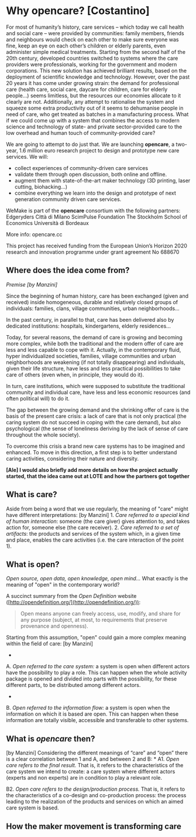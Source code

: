 # Why opencare? [Costantino]
For most of humanity’s history, care services – which today we call health and social care – were provided by communities: family members, friends and neighbours would check on each other to make sure everyone was fine, keep an eye on each other’s children or elderly parents, even administer simple medical treatments. Starting from the second half of the 20th century, developed countries switched to systems where the care providers were professionals, working for the government and modern corporations.
This new solution has achieved brilliant results, based on the deployment of scientific knowledge and technology. However, over the past 20 years it has come under growing strain: the demand for professional care (health care, social care, daycare for children, care for elderly people…) seems limitless, but the resources our economies allocate to it clearly are not. Additionally, any attempt to rationalise the system and squeeze some extra productivity out of it seems to dehumanise people in need of care, who get treated as batches in a manufacturing process.
What if we could come up with a system that combines the access to modern science and technology of state- and private sector-provided care to the low overhead and human touch of community-provided care?

We are going to attempt to do just that. We are launching **opencare**, a two-year, 1.6 million euro research project to design and prototype new care services. We will:
* collect experiences of community-driven care services
* validate them through open discussion, both online and offline.
* augment them with state-of-the-art maker technology (3D printing, laser cutting, biohacking…)
* combine everything we learn into the design and prototype of next generation community driven care services.

WeMake is part of the **opencare** consortium with the following partners:
Edgeryders
Città di Milano
ScimPulse Foundation
The Stockholm School of Economics
Università di Bordeaux

More info: opencare.cc

This project has received funding from the European Union’s Horizon 2020 research and innovation programme under grant agreement No 688670


## Where does the idea come from?
*Premise [by Manzini]*

Since the beginning of human history, care has been exchanged (given and received) inside homogeneous, durable and relatively closed groups of individuals: families, clans, village communities, urban neighborhoods...

In the past century, in parallel to that, care has been delivered also by dedicated institutions: hospitals, kindergartens, elderly residences...

Today, for several reasons, the demand of care is growing and becoming more complex, while both the traditional and the modern offer of care are less and less capable to cope with it.
Actually, in the contemporary fluid, hyper individualized societies, families, village communities and urban neighborhoods are weakening (if not totally disappearing) and individuals, given their life structure, have less and less practical possibilities to take care of others (even when, in principle, they would do it).

In turn, care institutions, which were supposed to substitute the traditional community and individual care, have less and less economic resources (and often political will) to do it.

The gap between the growing demand and the shrinking offer of care is the basis of the present care crisis: a lack of care that is not only practical (the caring system do not succeed in coping with the care demand), but also psychological (the sense of loneliness deriving by the lack of sense of care throughout the whole society).

To overcome this crisis a brand new care systems has to be imagined and enhanced. To move in this direction, a first step is to better understand caring activities, considering their nature and diversity.

**[Ale] I would also briefly add more details on how the project actually started, that the idea came out at LOTE and how the partners got together**

## What is care?
Aside from being a word that we use regularly, the meaning of "care" might have different interpretations:
[by Manzini]
1. 
*Care referred to a special kind of human interaction*: someone (the care giver) gives attention to, and takes action for, someone else (the care receiver).
2. 
*Care referred to a set of artifacts*: the products and services of the system which, in a given time and place, enables the care activities (i.e. the care interaction of the point 1).

## What is open?
*Open source, open data, open knowledge, open mind...* What exactly is the meaning of "open" in the contemporary world?

A succinct summary from the *Open Definition* website ([http://opendefinition.org/](http://opendefinition.org/)):

> Open means anyone can freely access, use, modify, and share for any purpose (subject, at most, to requirements that preserve provenance and openness).

Starting from this assumption, "open" could gain a more complex meaning within the field of care:
[by Manzini]

* 
A.
*Open referred to the care system:* a system is open when different actors have the possibility to play a role. This can happen when the whole activity package is opened and divided into parts with the possibility, for these different parts, to be distributed among different actors.

* 
B.
*Open referred to the information flow:* a system is open when the information on which it is based are open. This can happen when these information are totally visible, accessible and transferable to other systems.

## What is *opencare* then?
[by Manzini]
Considering the different meanings of “care” and “open” there is a clear correlation between 1 and A, and between 2 and B:
* 
A1.
*Open care refers to the final result.* That is, it refers to the characteristics of the care system we intend to create: a care system where different actors (experts and non experts) are in condition to play a relevant role.

B2.
*Open care refers to the design/production process.* That is, it refers to the characteristics of a co-design and co-production process: the process leading to the realization of the products and services on which an aimed care system is based.


## How the maker movement is transforming care 











